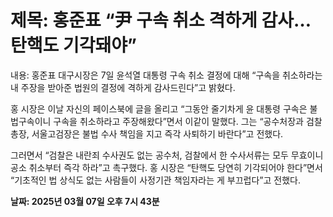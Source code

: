 # **제목: 홍준표 “尹 구속 취소 격하게 감사…탄핵도 기각돼야”**

  내용: 홍준표 대구시장은 7일 윤석열 대통령 구속 취소 결정에 대해 “구속을 취소하라는 내 주장을 받아준 법원의 결정에 격하게 감사드린다”고 밝혔다.

홍 시장은 이날 자신의 페이스북에 글을 올리고 “그동안 줄기차게 윤 대통령 구속은 불법구속이니 구속을 취소하라고 주장해왔다”면서 이같이 말했다. 그는 “공수처장과 검찰총장, 서울고검장은 불법 수사 책임을 지고 즉각 사퇴하기 바란다”고 전했다.

그러면서 “검찰은 내란죄 수사권도 없는 공수처, 검찰에서 한 수사서류는 모두 무효이니 공소 취소부터 즉각 하라”고 촉구했다. 홍 시장은 “탄핵도 당연히 기각되어야 한다”면서 “기초적인 법 상식도 없는 사람들이 사정기관 책임자라는 게 부끄럽다”고 전했다.

  **날짜: 2025년 03월 07일 오후 7시 43분**